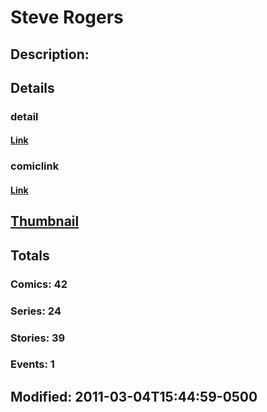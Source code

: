 # Steve Rogers
## Description: 
## Details
### detail
#### [Link](http://marvel.com/characters/2759/steve_rogers?utm_campaign=apiRef&utm_source=225578a89fc76f3d20fbffda5d17a88d)
### comiclink
#### [Link](http://marvel.com/comics/characters/1010326/steve_rogers?utm_campaign=apiRef&utm_source=225578a89fc76f3d20fbffda5d17a88d)
## [Thumbnail](http://i.annihil.us/u/prod/marvel/i/mg/b/40/image_not_available.jpg)
## Totals
### Comics: 42
### Series: 24
### Stories: 39
### Events: 1
## Modified: 2011-03-04T15:44:59-0500